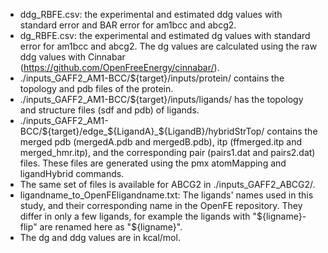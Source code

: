 - ddg_RBFE.csv: the experimental and estimated ddg values with standard error and BAR error for am1bcc and abcg2.
- dg_RBFE.csv: the experimental and estimated dg values with standard error for am1bcc and abcg2. The dg values are calculated using the raw ddg values with Cinnabar (https://github.com/OpenFreeEnergy/cinnabar/).
- ./inputs_GAFF2_AM1-BCC/${target}/inputs/protein/ contains the topology and pdb files of the protein.
- ./inputs_GAFF2_AM1-BCC/${target}/inputs/ligands/ has the topology and structure files (sdf and pdb) of ligands.
- ./inputs_GAFF2_AM1-BCC/${target}/edge_${LigandA}_${LigandB}/hybridStrTop/ contains the merged pdb (mergedA.pdb and mergedB.pdb), itp (ffmerged.itp and merged_hmr.itp), and the corresponding pair (pairs1.dat and pairs2.dat) files. These files are generated using the pmx atomMapping and ligandHybrid commands.
- The same set of files is available for ABCG2 in ./inputs_GAFF2_ABCG2/.
- ligandname_to_OpenFEligandname.txt: The ligands' names used in this study, and their corresponding name in the  OpenFE repository. They differ in only a few ligands, for example the ligands with "${ligname}-flip" are renamed here as "${ligname}".
- The dg and ddg values are in kcal/mol.

